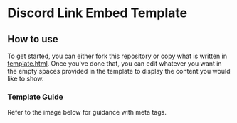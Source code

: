 # Discord Link Embed Template
## How to use
To get started, you can either fork this repository or copy what is written in [template.html](https://github.com/KnightTheFluff/discord-link-embed/blob/main/README.md).
Once you've done that, you can edit whatever you want in the empty spaces provided in the template to display the content you would like to show.
### Template Guide
Refer to the image below for guidance with meta tags.

